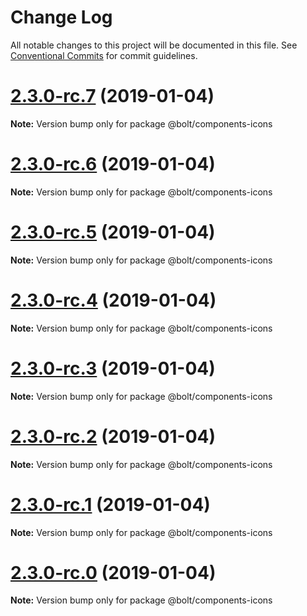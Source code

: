 # Change Log

All notable changes to this project will be documented in this file.
See [Conventional Commits](https://conventionalcommits.org) for commit guidelines.

# [2.3.0-rc.7](https://github.com/bolt-design-system/bolt/tree/master/packages/components/bolt-icons/compare/v2.3.0-rc.6...v2.3.0-rc.7) (2019-01-04)

**Note:** Version bump only for package @bolt/components-icons





# [2.3.0-rc.6](https://github.com/bolt-design-system/bolt/tree/master/packages/components/bolt-icons/compare/v2.3.0-rc.5...v2.3.0-rc.6) (2019-01-04)

**Note:** Version bump only for package @bolt/components-icons





# [2.3.0-rc.5](https://github.com/bolt-design-system/bolt/tree/master/packages/components/bolt-icons/compare/v2.3.0-rc.4...v2.3.0-rc.5) (2019-01-04)

**Note:** Version bump only for package @bolt/components-icons





# [2.3.0-rc.4](https://github.com/bolt-design-system/bolt/tree/master/packages/components/bolt-icons/compare/v2.3.0-rc.3...v2.3.0-rc.4) (2019-01-04)

**Note:** Version bump only for package @bolt/components-icons





# [2.3.0-rc.3](https://github.com/bolt-design-system/bolt/tree/master/packages/components/bolt-icons/compare/v2.3.0-rc.2...v2.3.0-rc.3) (2019-01-04)

**Note:** Version bump only for package @bolt/components-icons





# [2.3.0-rc.2](https://github.com/bolt-design-system/bolt/tree/master/packages/components/bolt-icons/compare/v2.3.0-rc.1...v2.3.0-rc.2) (2019-01-04)

**Note:** Version bump only for package @bolt/components-icons





# [2.3.0-rc.1](https://github.com/bolt-design-system/bolt/tree/master/packages/components/bolt-icons/compare/vv2.3.0-rc.0...v2.3.0-rc.1) (2019-01-04)

**Note:** Version bump only for package @bolt/components-icons





# [2.3.0-rc.0](https://github.com/bolt-design-system/bolt/tree/master/packages/components/bolt-icons/compare/v2.2.1...v2.3.0-rc.0) (2019-01-04)

**Note:** Version bump only for package @bolt/components-icons
